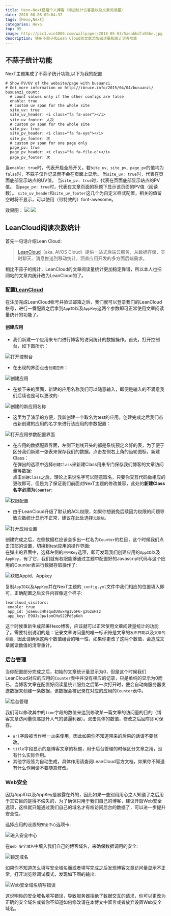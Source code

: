 ```yaml
---
title: Hexo-Next搭建个人博客（添加统计访客量以及文章阅读量）
date: 2018-08-08 09:04:37
tags: [Hexo,Next]
categories: Hexo
top: 95
image: http://pic1.win4000.com/wallpaper/2018-05-03/5aeabbdfa04be.jpg
description: 使用不蒜子和Lean Cloud给文章添加阅读量和统计访客功能
---
```




<span>
<!--more-->

## 不蒜子统计功能

NexT主题集成了不蒜子统计功能,以下为我的配置
```
# Show PV/UV of the website/page with busuanzi.
# Get more information on http://ibruce.info/2015/04/04/busuanzi/
busuanzi_count:
  # count values only if the other configs are false
  enable: true
  # custom uv span for the whole site
  site_uv: true
  site_uv_header: <i class="fa fa-user"></i>
  site_uv_footer: 人次
  # custom pv span for the whole site
  site_pv: true
  site_pv_header: <i class="fa fa-eye"></i>
  site_pv_footer: 次
  # custom pv span for one page only
  page_pv: true
  page_pv_header: <i class="fa fa-file-o"></i>
  page_pv_footer: 次
```
当`enable: true`时，代表开启全局开关。若s`ite_uv、site_pv、page_pv`的值均为`false`时，不蒜子仅作记录而不会在页面上显示。 
当`site_uv: true`时，代表在页面底部显示站点的UV值。 
当`site_pv: true`时，代表在页面底部显示站点的PV值。 
当`page_pv: true`时，代表在文章页面的标题下显示该页面的PV值（阅读数）。 
`site_uv_header`和`site_uv_footer`这几个为自定义样式配置，相关的值留空时将不显示，可以使用（带特效的）font-awesome。 

效果图：
![](https://yfzhou.oss-cn-beijing.aliyuncs.com/blog/img/read02.png)
![](https://yfzhou.oss-cn-beijing.aliyuncs.com/blog/img/read01.png)


## LeanCloud阅读次数统计

首先一句话介绍Lean Cloud:

> [LeanCloud](https://leancloud.cn/)（aka. AVOS Cloud）提供一站式后端云服务，从数据存储、实时聊天、消息推送到移动统计，涵盖应用开发的多方面后端需求。

相比不蒜子的统计，LeanCloud的文章阅读量统计更加稳定靠谱，所以本人也把网站的文章内统计改为LeanCloud的了。

### [](#配置LeanCloud "配置LeanCloud")配置[LeanCloud](https://leancloud.cn)

在注册完成LeanCloud帐号并验证邮箱之后，我们就可以登录我们的LeanCloud帐号，进行一番配置之后拿到`AppID`以及`AppKey`这两个参数即可正常使用文章阅读量统计的功能了。

#### [](#创建应用 "创建应用")创建应用

*   我们新建一个应用来专门进行博客的访问统计的数据操作。首先，打开控制台，如下图所示：

![](http://7xkj6q.com1.z0.glb.clouddn.com/static/images/leancloud-page-anlysis/open_consoloe.png "打开控制台")

*   在出现的界面点击`创建应用`：

![](http://7xkj6q.com1.z0.glb.clouddn.com/static/images/leancloud-page-anlysis/create_app.png "创建应用")

*   在接下来的页面，新建的应用名称我们可以随意输入，即便是输入的不满意我们后续也是可以更改的:

![](http://7xkj6q.com1.z0.glb.clouddn.com/static/images/leancloud-page-anlysis/creating_app.png "创建的新应用名称")

*   这里为了演示的方便，我新创建一个取名为test的应用。创建完成之后我们点击新创建的应用的名字来进行该应用的参数配置：

![](http://7xkj6q.com1.z0.glb.clouddn.com/static/images/leancloud-page-anlysis/create_class.png "打开应用参数配置界面")

*   在应用的数据配置界面，左侧下划线开头的都是系统预定义好的表，为了便于区分我们新建一张表来保存我们的数据。点击左侧右上角的齿轮图标，新建Class：  
    在弹出的选项中选择`创建Class`来新建Class用来专门保存我们博客的文章访问量等数据:  
    点击`创建Class`之后，理论上来说名字可以随意取名，只要你交互代码做相应的更改即可，但是为了保证我们前面对NexT主题的修改兼容，此处的**新建Class名字必须为`Counter`**:

![](http://7xkj6q.com1.z0.glb.clouddn.com/static/images/leancloud-page-anlysis/creating_class.png "权限配置")

*   由于LeanCloud升级了默认的ACL权限，如果你想避免后续因为权限的问题导致次数统计显示不正常，建议在此处选择`无限制`。

![](http://7xkj6q.com1.z0.glb.clouddn.com/static/images/leancloud-page-anlysis/open_app_key.png "打开应用设置")

创建完成之后，左侧数据栏应该会多出一栏名为`Counter`的栏目，这个时候我们点击顶部的设置，切换到test应用的操作界面:  
在弹出的界面中，选择左侧的`应用Key`选项，即可发现我们创建应用的`AppID`以及`AppKey`，有了它，我们就有权限能够通过主题中配置好的Javascript代码与这个应用的Counter表进行数据存取操作了:

![](http://7xkj6q.com1.z0.glb.clouddn.com/static/images/leancloud-page-anlysis/opened_app_key.png "获取Appid、Appkey")

复制`AppID`以及`AppKey`并在NexT主题的`_config.yml`文件中我们相应的位置填入即可，正确配置之后文件内容像这个样子:

```
leancloud_visitors:  
 enable: true  
 app_id: joaeuuc4hsqudUUwx4gIvGF6-gzGzoHsz  
 app_key: E9UJsJpw1omCHuS22PdSpKoh  
```
这个时候重新生成部署Hexo博客，应该就可以正常使用文章阅读量统计的功能了。需要特别说明的是：记录文章访问量的唯一标识符是文章的`发布日期`以及`文章的标题`，因此请确保这两个数值组合的唯一性，如果你更改了这两个数值，会造成文章阅读数值的清零重计。

### [](#后台管理 "后台管理")后台管理

当你配置部分完成之后，初始的文章统计量显示为0，但是这个时候我们LeanCloud对应的应用的`Counter`表中并没有相应的记录，只是单纯的显示为0而已，当博客文章在配置好阅读量统计服务之后第一次打开时，便会自动向服务器发送数据来创建一条数据，该数据会被记录在对应的应用的`Counter`表中。

![](https://yfzhou.oss-cn-beijing.aliyuncs.com/blog/img/read03.png "后台管理")

我们可以修改其中的`time`字段的数值来达到修改某一篇文章的访问量的目的（博客文章访问量快递提升人气的装逼利器）。双击具体的数值，修改之后回车即可保存。

*   `url`字段被当作唯一`ID`来使用，因此如果你不知道带来的后果的话请不要修改。
*   `title`字段显示的是博客文章的标题，用于后台管理的时候区分文章之用，没有什么实际作用。
*   其他字段皆为自动生成，具体作用请查阅LeanCloud官方文档，如果你不知道有什么作用请不要随意修改。

### [](#Web安全 "Web安全")Web安全

因为AppID以及AppKey是暴露在外的，因此如果一些别用用心之人知道了之后用于其它目的是得不偿失的，为了确保只用于我们自己的博客，建议开启Web安全选项，这样就只能通过我们自己的域名才有权访问后台的数据了，可以进一步提升安全性。

选择应用的设置的`安全中心`选项卡:

![](http://7xkj6q.com1.z0.glb.clouddn.com/static/images/leancloud-page-anlysis/open_safe_center.png "进入安全中心")

在`Web 安全域名`中填入我们自己的博客域名，来确保数据调用的安全:

![](http://7xkj6q.com1.z0.glb.clouddn.com/static/images/leancloud-page-anlysis/bind_domain.png "锁定域名")

如果你不知道怎么填写安全域名而或者填写完成之后发现博客文章访问量显示不正常，打开浏览器调试模式，发现如下图的输出:

![](http://7xkj6q.com1.z0.glb.clouddn.com/static/images/leancloud-page-anlysis/broswer_403.png "Web安全域名填写错误")

这说明你的安全域名填写错误，导致服务器拒绝了数据交互的请求，你可以更改为正确的安全域名或者你不知道如何修改请在本博文中留言或者放弃设置Web安全域名。



